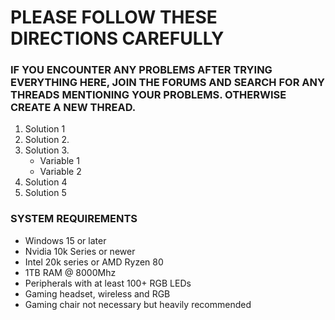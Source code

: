 # PLEASE FOLLOW THESE DIRECTIONS CAREFULLY

### IF YOU ENCOUNTER ANY PROBLEMS AFTER TRYING EVERYTHING HERE, JOIN THE FORUMS AND SEARCH FOR ANY THREADS MENTIONING YOUR PROBLEMS. OTHERWISE CREATE A NEW THREAD.


1. Solution 1
2. Solution 2.
3. Solution 3.
    - Variable 1
    - Variable 2
4. Solution 4
5. Solution 5

### SYSTEM REQUIREMENTS

- Windows 15 or later
- Nvidia 10k Series or newer
- Intel 20k series or AMD Ryzen 80
- 1TB RAM @ 8000Mhz
- Peripherals with at least 100+ RGB LEDs
- Gaming headset, wireless and RGB
- Gaming chair not necessary but heavily recommended
